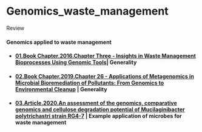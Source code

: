 # Genomics_waste_management
Review


#### Genomics applied to waste management


- #### [01.Book Chapter.2016.Chapter Three - Insights in Waste Management Bioprocesses Using Genomic Tools](https://www.sciencedirect.com/science/article/pii/S0065216416301113?via%3Dihub)| Generality


- #### [02.Book Chapter.2019.Chapter 26 - Applications of Metagenomics in Microbial Bioremediation of Pollutants: From Genomics to Environmental Cleanup](https://www.sciencedirect.com/science/article/pii/B9780128148495000265) | Generality


- #### [03.Article.2020.An assessment of the genomics, comparative genomics and cellulose degradation potential of Mucilaginibacter polytrichastri strain RG4-7](https://www.sciencedirect.com/science/article/pii/S0960852419316190) | Example application of microbes for waste management
